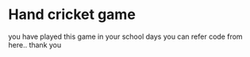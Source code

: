 # Hand cricket game

you have played this game in your school days 
you can refer code from here.. 
thank you

